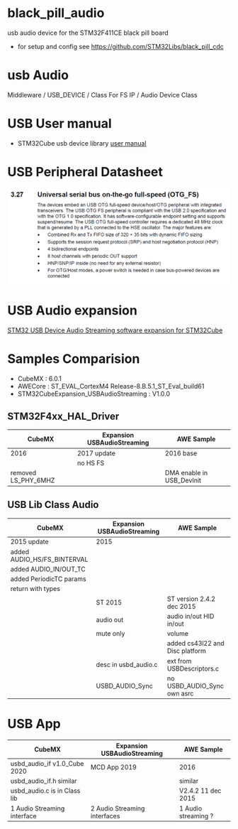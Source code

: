 # black_pill_audio
usb audio device for the STM32F411CE black pill board

* for setup and config see https://github.com/STM32Libs/black_pill_cdc

# usb Audio
Middleware / USB_DEVICE / Class For FS IP / Audio Device Class

# USB User manual

* STM32Cube usb device library [user manual](https://www.st.com/resource/en/user_manual/dm00108129-stm32cube-usb-device-library-stmicroelectronics.pdf)

# USB Peripheral Datasheet
<img src="media/datasheet_usb.png"></img>

# USB Audio expansion

[STM32 USB Device Audio Streaming software expansion for STM32Cube](https://my.st.com/content/my_st_com/en/products/embedded-software/mcu-mpu-embedded-software/stm32-embedded-software/stm32cube-expansion-packages/x-cube-usb-audio.license=1603453757720.product=X-CUBE-USB-AUDIO.version=1.0.0.html#overview)

# Samples Comparision
* CubeMX : 6.0.1
* AWECore : ST_EVAL_CortexM4 Release-8.B.5.1_ST_Eval_build61
* STM32CubeExpansion_USBAudioStreaming : V1.0.0

## STM32F4xx_HAL_Driver
|CubeMX | Expansion USBAudioStreaming | AWE Sample |
|-------|---------------------------------------------|------------|
|2016 | 2017 update |  2016 base| 
| | no HS FS |  | 
| removed LS_PHY_6MHZ |  | DMA enable in USB_DevInit | 

## USB Lib Class Audio
|CubeMX | Expansion USBAudioStreaming | AWE Sample |
|-------|---------------------------------------------|------------|
|2015 update | 2015 |  |
| added AUDIO_HS/FS_BINTERVAL |  |  | 
| added AUDIO_IN/OUT_TC |  |  | 
| added PeriodicTC params |  | |
| return with types |  | |
|  | ST 2015 | ST version 2.4.2 dec 2015 |
|  | audio out | audio in/out HID in/out |
|  | mute only | volume |
|  |  | added cs43l22 and Disc platform |
|  | desc in usbd_audio.c | ext from USBDescriptors.c|
|  | USBD_AUDIO_Sync | no USBD_AUDIO_Sync own asrc|

# USB App
|CubeMX | Expansion USBAudioStreaming | AWE Sample |
|-------|---------------------------------------------|------------|
|usbd_audio_if v1.0_Cube 2020 | MCD App 2019  | 2016 |
|usbd_audio_if.h similar |   | similar |
|usbd_audio.c is in Class lib |   | V2.4.2 11 dec 2015 |
| 1 Audio Streaming interface| 2 Audio Streaming interfaces | 1 Audio streaming ?|
